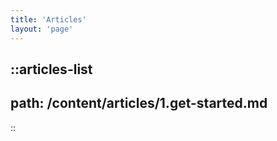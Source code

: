 ```yaml
---
title: 'Articles'
layout: 'page'
---
```


::articles-list
---
path: /content/articles/1.get-started.md
---
::